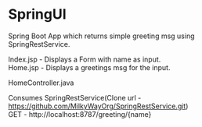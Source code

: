 # SpringUI
Spring Boot App which returns simple greeting msg using SpringRestService.

Index.jsp - Displays a Form with name as input.<br>
Home.jsp - Displays a greetings msg for the input.<br>

HomeController.java<br>

Consumes SpringRestService(Clone url - https://github.com/MilkyWayOrg/SpringRestService.git)<br>
GET - http://localhost:8787/greeting/{name}<br>

 
